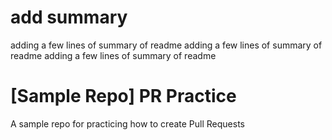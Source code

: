 # add summary
adding a few lines of summary of readme
adding a few lines of summary of readme
adding a few lines of summary of readme
# [Sample Repo] PR Practice
A sample repo for practicing how to create Pull Requests
